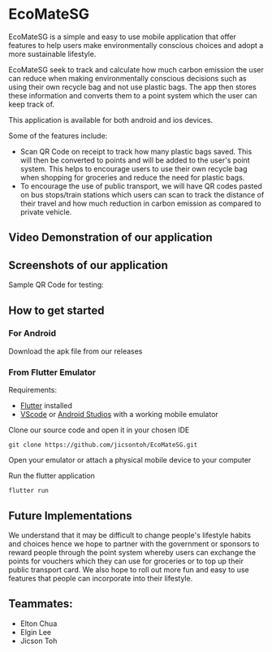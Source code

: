 # EcoMateSG
EcoMateSG is a simple and easy to use mobile application that offer features to help users make environmentally conscious choices and adopt a more sustainable lifestyle. 

EcoMateSG seek to track and calculate how much carbon emission the user can reduce when making environmentally conscious decisions such as using their own recycle bag and not use plastic bags.
The app then stores these information and converts them to a point system which the user can keep track of.

This application is available for both android and ios devices.

Some of the features include:
- Scan QR Code on receipt to track how many plastic bags saved. This will then be converted to points and will be added to the user's point system. This helps to encourage users to use 
their own recycle bag when shopping for groceries and reduce the need for plastic bags.
- To encourage the use of public transport, we will have QR codes pasted on bus stops/train stations which users can scan to track the distance of their travel and how much reduction
in carbon emission as compared to private vehicle.

## Video Demonstration of our application


## Screenshots of our application


Sample QR Code for testing:


## How to get started
### For Android
Download the apk file from our releases


### From Flutter Emulator
Requirements: 
- [Flutter](https://docs.flutter.dev/get-started/install) installed
- [VScode](https://code.visualstudio.com/download) or [Android Studios](https://developer.android.com/studio) with a working mobile emulator


Clone our source code and open it in your chosen IDE
```
git clone https://github.com/jicsontoh/EcoMateSG.git
```

Open your emulator or attach a physical mobile device to your computer

Run the flutter application
```
flutter run
```

## Future Implementations
We understand that it may be difficult to change people's lifestyle habits and choices hence we hope to partner with the government or sponsors to reward people through the point system whereby users can exchange the points for vouchers which they can use for groceries or to top up their public transport card.
We also hope to roll out more fun and easy to use features that people can incorporate into their lifestyle.

## Teammates:
- Elton Chua 
- Elgin Lee
- Jicson Toh
